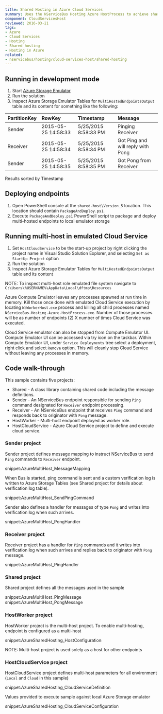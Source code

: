 ```yaml
---
title: Shared Hosting in Azure Cloud Services
summary: Uses the NServiceBus Hosting Azure HostProcess to achieve shared hosting of multiple NServiceBus endpoints in an Azure instance.
component: CloudServicesHost
reviewed: 2016-03-21
tags:
- Azure
- Cloud Services
- Hosting
- Shared hosting
- Hosting in Azure
related:
- nservicebus/hosting/cloud-services-host/shared-hosting
---
```



## Running in development mode

 1. Start [Azure Storage Emulator](https://azure.microsoft.com/en-us/documentation/articles/storage-use-emulator/)
 1. Run the solution
 1. Inspect Azure Storage Emulator Tables for `MultiHostedEndpointsOutput` table and its content for something like the following:

| PartitionKey | RowKey | Timestamp | Message |
|:--|:--|:--|:--|
|Sender	|2015-05-25 14:58:33	|5/25/2015 8:58:33 PM	|Pinging Receiver |
|Receiver	|2015-05-25 14:58:34	|5/25/2015 8:58:34 PM	|Got Ping and will reply with Pong |
|Sender	|2015-05-25 14:58:35	|5/25/2015 8:58:35 PM	|Got Pong from Receiver |

Results sorted by Timestamp


## Deploying endpoints

 1. Open PowerShell console at the `shared-host\Version_5` location. This location should contain `PackageAndDeploy.ps1`.
 1. Execute `PackageAndDeploy.ps1` PowerShell script to package and deploy multi-hosted endpoints to local emulator storage


## Running multi-host in emulated Cloud Service

 1. Set `HostCloudService` to be the start-up project by right clicking the project name in Visual Studio Solution Explorer, and selecting `Set as StartUp Project` option
 1. Run the solution
 1. Inspect Azure Storage Emulator Tables for `MultiHostedEndpointsOutput` table and its content

NOTE: To inspect multi-host role emulated file system navigate to `C:\Users\%USERNAME%\AppData\Local\dftmp\Resources`

Azure Compute Emulator leaves any processes spawned at run time in memory. Kill those once done with emulated Cloud Service execution by locating `WaWorkerHost.exe` process and killing all child processes named `NServiceBus.Hosting.Azure.HostProcess.exe`. Number of those processes will be as number of endpoints (2) X number of times Cloud Service was executed.

Cloud Service emulator can also be stopped from Compute Emulator UI. Compute Emulator UI can be accessed via try icon on the taskbar. Within Compute Emulator UI, under `Service Deployments` tree select a deployment, right click and select `Remove` option. This will cleanly stop Cloud Service without leaving any processes in memory.


## Code walk-through

This sample contains five projects:

 * Shared - A class library containing shared code including the message definitions.
 * Sender - An NServiceBus endpoint responsible for sending `Ping` command designated for `Receiver` endpoint processing.
 * Receiver - An NServiceBus endpoint that receives `Ping` command and responds back to originator with `Pong` message.
 * HostWorker - Multi-host endpoint deployed as worker role.
 * HostCloudService - Azure Cloud Service project to define and execute cloud service.


### Sender project

Sender project defines message mapping to instruct NServiceBus to send `Ping` commands to `Receiver` endpoint.

snippet:AzureMultiHost_MessageMapping

When Bus is started, ping command is sent and a custom verification log is written to Azure Storage Tables (see Shared project for details about verification log table).

snippet:AzureMultiHost_SendPingCommand

Sender also defines a handler for messages of type `Pong` and writes into verification log when such arrives.

snippet:AzureMultiHost_PongHandler


### Receiver project

Receiver project has a handler for `Ping` commands and it writes into verification log when such arrives and replies back to originator with `Pong` message.

snippet:AzureMultiHost_PingHandler


### Shared project

Shared project defines all the messages used in the sample

snippet:AzureMultiHost_PingMessage
snippet:AzureMultiHost_PongMessage


### HostWorker project

HostWorker project is the multi-host project. To enable multi-hosting, endpoint is configured as a multi-host

snippet:AzureSharedHosting_HostConfiguration

NOTE: Multi-host project is used solely as a host for other endpoints


### HostCloudService project

HostCloudService project defines multi-host parameters for all environment (`Local` and `Cloud` in this sample)

snippet:AzureSharedHosting_CloudServiceDefinition

Values provided to execute sample against local Azure Storage emulator

snippet:AzureSharedHosting_CloudServiceConfiguration
